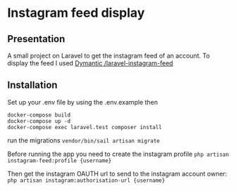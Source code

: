# Instagram feed display
## Presentation
A small project on Laravel to get the instagram feed of an account. To display the feed I used
[Dymantic /laravel-instagram-feed](https://github.com/Dymantic/laravel-instagram-feed)
## Installation
Set up your .env file by using the .env.example then
```
docker-compose build
docker-compose up -d
docker-compose exec laravel.test composer install
```
run the migrations `vendor/bin/sail artisan migrate`

Before running the app you need to create the instagram profile
`php artisan instagram-feed:profile {username}`

Then get the instagram OAUTH url to send to the instagram account owner:
`php artisan instagram:authorisation-url {username}`

